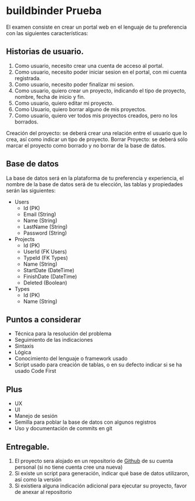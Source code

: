# buildbinder Prueba

El examen consiste en crear un portal web en el lenguaje de tu preferencia con las siguientes características:

## Historias de usuario.
1. Como usuario, necesito crear una cuenta de acceso al portal.
2. Como usuario, necesito poder iniciar sesion en el portal, con mi cuenta registrada.
3. Como usuario, necesito poder finalizar mi sesion.
4. Como usuario, quiero crear un proyecto, indicando el tipo de proyecto, nombre, fecha de inicio y fin.
5. Como usuario, quiero editar mi proyecto.
6. Como Usuario, quiero borrar alguno de mis proyectos.
7. Como usuario, quiero ver todos mis proyectos creados, pero no los borrados.

Creación del proyecto: se deberá crear una relación entre el usuario que lo crea, así como indicar un tipo de proyecto.
Borrar Proyecto: se deberá sólo marcar el proyecto como borrado y no borrar de la base de datos.

## Base de datos
La base de datos será en la plataforma de tu preferencia y experiencia, el nombre de la base de datos será de tu elección, las tablas y propiedades serán las siguientes:
* Users
    * Id (PK)
    * Email (String)
    * Name (String)
    * LastName (String)
    * Password (String)
* Projects
    * Id (PK)
    * UserId (FK Users)
    * TypeId (FK Types)
    * Name (String)
    * StartDate (DateTime)
    * FinishDate (DateTime)
    * Deleted (Boolean)
* Types
    * Id (PK)
    * Name (String)

## Puntos a considerar
* Técnica para la resolución del problema
* Seguimiento de las indicaciones
* Sintaxis 
* Lógica
* Conocimiento del lenguaje o framework usado
* Script usado para creación de tablas, o en su defecto indicar si se ha usado Code First

## Plus
* UX
* UI
* Manejo de sesión
* Semilla para poblar la base de datos con algunos registros
* Uso y documentación de commits en git

## Entregable.
1. El proyecto sera alojado en un repositorio de [Github](https://github.com) de su cuenta personal (si no tiene cuenta cree una nueva)
2. Si existe un script para generación, indicar qué base de datos utilizaron, así como la versión
3. Si existiera alguna indicación adicional para ejecutar su proyecto, favor de anexar al repositorio
